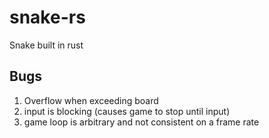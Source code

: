 # snake-rs

Snake built in rust

## Bugs

1. Overflow when exceeding board
2. input is blocking (causes game to stop until input)
3. game loop is arbitrary and not consistent on a frame rate
